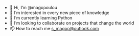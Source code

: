 - 👋 Hi, I’m @magopoulou
- 👀 I’m interested in every new piece of knowledge
- 🌱 I’m currently learning Python
- 💞️ I’m looking to collaborate on projects that change the world
- 📫 How to reach me s_magop@outlook.com

<!---
magopoulou/magopoulou is a ✨ special ✨ repository because its `README.md` (this file) appears on your GitHub profile.
You can click the Preview link to take a look at your changes.
--->

